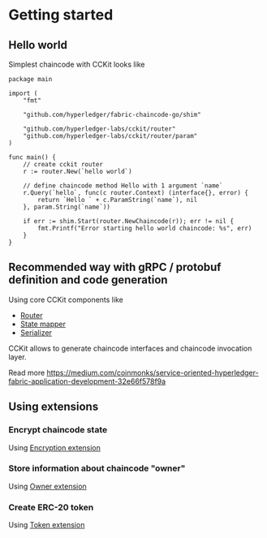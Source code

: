 # Getting started

## Hello world

Simplest chaincode with CCKit looks like

```golang
package main

import (
	"fmt"

	"github.com/hyperledger/fabric-chaincode-go/shim"

	"github.com/hyperledger-labs/cckit/router"
	"github.com/hyperledger-labs/cckit/router/param"
)

func main() {
	// create cckit router
	r := router.New(`hello world`)

	// define chaincode method Hello with 1 argument `name`
	r.Query(`hello`, func(c router.Context) (interface{}, error) {
		return `Hello ` + c.ParamString(`name`), nil
	}, param.String(`name`))

	if err := shim.Start(router.NewChaincode(r)); err != nil {
		fmt.Printf("Error starting hello world chaincode: %s", err)
	}
}
```

## Recommended way with gRPC / protobuf definition and code generation

Using core CCKit components like 

* [Router](../router)
* [State mapper](../state)
* [Serializer](../state)

CCKit allows to generate chaincode interfaces and chaincode invocation layer.

Read more https://medium.com/coinmonks/service-oriented-hyperledger-fabric-application-development-32e66f578f9a

## Using extensions

### Encrypt chaincode state

Using [Encryption extension](../extensions/encryption)

### Store information about chaincode "owner"


Using [Owner extension](../extensions/owner)

### Create ERC-20 token

Using [Token extension](../extensions/token)
